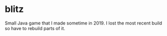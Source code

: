 # blitz

Small Java game that I made sometime in 2019. I lost the most recent build so have to rebuild parts of it.
